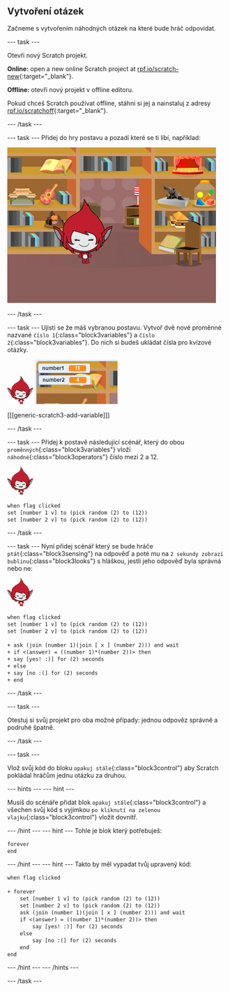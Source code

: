 ## Vytvoření otázek

Začneme s vytvořením náhodných otázek na které bude hráč odpovídat.

\--- task \---

Otevři nový Scratch projekt.

**Online:** open a new online Scratch project at [rpf.io/scratch-new](http://rpf.io/scratch-new){:target="_blank"}.

**Offline:** otevři nový projekt v offline editoru.

Pokud chceš Scratch používat offline, stáhni si jej a nainstaluj z adresy [rpf.io/scratchoff](http://rpf.io/scratchoff){:target="_blank"}.

\--- /task \---

\--- task \--- Přidej do hry postavu a pozadí které se ti líbí, například:

![screenshot](images/brain-setting.png)

\--- /task \---

\--- task \--- Ujisti se že máš vybranou postavu. Vytvoř dvě nové proměnné nazvané `číslo 1`{:class="block3variables"} a `číslo 2`{:class="block3variables"}. Do nich si budeš ukládat čísla pro kvízové otázky.

![screenshot](images/giga-sprite.png) ![screenshot](images/brain-variables.png)

[[[generic-scratch3-add-variable]]]

\--- /task \---

\--- task \--- Přidej k postavě následující scénář, který do obou `proměnných`{:class="block3variables"} vloží `náhodné`{:class="block3operators"} číslo mezi 2 a 12.

![screenshot](images/giga-sprite.png)

```blocks3
when flag clicked
set [number 1 v] to (pick random (2) to (12))
set [number 2 v] to (pick random (2) to (12))
```

\--- /task \---

\--- task \--- Nyní přidej scénář který se bude hráče `ptát`{:class="block3sensing"} na odpověď a poté mu na `2 sekundy zobrazí bublinu`{:class="block3looks"} s hláškou, jestli jeho odpověď byla správná nebo ne:

![screenshot](images/giga-sprite.png)

```blocks3
when flag clicked
set [number 1 v] to (pick random (2) to (12))
set [number 2 v] to (pick random (2) to (12))

+ ask (join (number 1)(join [ x ] (number 2))) and wait
+ if <(answer) = ((number 1)*(number 2))> then
+ say [yes! :)] for (2) seconds
+ else
+ say [no :(] for (2) seconds
+ end
```

\--- /task \---

\--- task \---

Otestuj si svůj projekt pro oba možné případy: jednou odpověz správně a podruhé špatně.

\--- /task \---

\--- task \---

Vlož svůj kód do bloku `opakuj stále`{:class="block3control"} aby Scratch pokládal hráčům jednu otázku za druhou.

\--- hints \--- \--- hint \---

Musíš do scénáře přidat blok `opakuj stále`{:class="block3control"} a všechen svůj kód s vyjímkou `po kliknutí na zelenou vlajku`{:class="block3control"} vložit dovnitř.

\--- /hint \--- \--- hint \--- Tohle je blok který potřebuješ:

```blocks3
forever
end
```

\--- /hint \--- \--- hint \--- Takto by měl vypadat tvůj upravený kód:

```blocks3
when flag clicked

+ forever
    set [number 1 v] to (pick random (2) to (12))
    set [number 2 v] to (pick random (2) to (12))
    ask (join (number 1)(join [ x ] (number 2))) and wait
    if <(answer) = ((number 1)*(number 2))> then
        say [yes! :)] for (2) seconds
    else
        say [no :(] for (2) seconds
    end
end
```

\--- /hint \--- \--- /hints \---

\--- /task \---